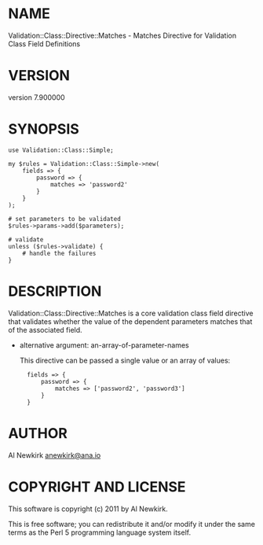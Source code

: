 # NAME

Validation::Class::Directive::Matches - Matches Directive for Validation Class Field Definitions

# VERSION

version 7.900000

# SYNOPSIS

    use Validation::Class::Simple;

    my $rules = Validation::Class::Simple->new(
        fields => {
            password => {
                matches => 'password2'
            }
        }
    );

    # set parameters to be validated
    $rules->params->add($parameters);

    # validate
    unless ($rules->validate) {
        # handle the failures
    }

# DESCRIPTION

Validation::Class::Directive::Matches is a core validation class field directive
that validates whether the value of the dependent parameters matches that of
the associated field.

- alternative argument: an-array-of-parameter-names

    This directive can be passed a single value or an array of values:

        fields => {
            password => {
                matches => ['password2', 'password3']
            }
        }

# AUTHOR

Al Newkirk <anewkirk@ana.io>

# COPYRIGHT AND LICENSE

This software is copyright (c) 2011 by Al Newkirk.

This is free software; you can redistribute it and/or modify it under
the same terms as the Perl 5 programming language system itself.
